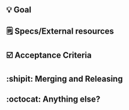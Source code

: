 <!--
  You may open a PR once tests and code have been committed. Until then, feel free to create a draft PR.
  Please note that this template aims at helping you provide enough context and details to your coworkers. Sections may be rephrased, tweaked or removed if need be.

  - About reviewers:
    * The CODEOWNERS feature will assign reviewers automatically, based on files changed in the PR.
    * At least 2 approvals are needed in order to be able to merge.
  - You may assign yourself
  - You may add at least one label so people can know which type of change your PR is about
-->
## :bulb: Goal
<!--
  This section may describe the motivation and the rationale behind fixes or changes introduced with the PR.
  Based on the type of change, it may be written in different ways:
  * Features – you may describe:
    - *what* we are trying to solve/*how* you understood the feature (from a product perspective)
    - *what* will change from a user perspective
  * Refactoring – you may describe:
    - *what* will be improved,
    - *why* it's been considered there was room for improvement
    - *how* you proceeded,
  * Bugfix – you may describe:
    - *what* was going wrong
    - *why* the issue exists
    - *how* you resolved it
-->

## :spiral_notepad: Specs/External resources
<!--
  Please provide links to more detailed specs resources such as:
  * cards or epics,
  * DB profiling information,
  * Sentry issues,
  * Figma files,
  * any related documents…
-->

## :ballot_box_with_check: Acceptance Criteria
<!--
  If applicable, please list here criteria which will be part of the QA test. Items must be written from a user perspective.

- [ ] User may be able to … if … .
- [ ] User may not be able to … if … .
-->

## :shipit: Merging and Releasing
<!--
  This section may include any operational information that will help get this changes into production with confidence:
  * Related PRs in other repositories
  * Release date
  * Breaking changes
  * Feature flags
  * …
-->

## :octocat: Anything else?
